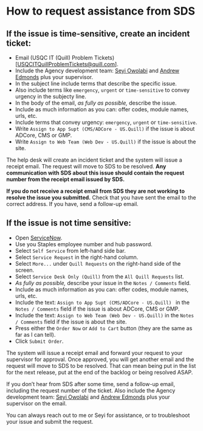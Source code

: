 # How to request assistance from SDS

## If the issue is time-sensitive, create an incident ticket:
* Email (USQC IT (Quill) Problem Tickets)[USQCITQuillProblemTickets@quill.com].
* Include the Agency development team: [Seyi Owolabi](mailto:seyi.owolabi@quill.com) and [Andrew Edmonds](mailto:andrew.edmonds@quill.com) plus your supervisor.
* In the subject line include terms that describe the specific issue.
* Also include terms like `emergency`, `urgent` or `time-sensitive` to convey urgency in the subjecty line.
* In the body of the email, _as fully as possible,_ describe the issue. 
* Include as much information as you can: offer codes, module names, urls, etc.
* Include terms that convey urgency: `emergency`, `urgent` or `time-sensitive`.
* Write `Assign to App Supt (CMS/ADCore - US.Quill)` if the issue is about ADCore, CMS or GMP.
* Write `Assign to Web Team (Web Dev - US.Quill)` if the issue is about the site.

The help desk will create an incident ticket and the system will issue a receipt email. The request will move to SDS to be resolved. __Any communication with SDS about this issue should contain the request number from the receipt email issued by SDS.__

__If you do not receive a receipt email from SDS they are not working to resolve the issue you submitted.__ Check that you have sent the email to the correct address. If you have, send a follow-up email.

## If the issue is not time sensitive:
* Open [ServiceNow](https://staples.service-now.com/).
* Use you Staples employee number and hub password.
* Select `Self Service` from left-hand side bar.
* Select `Service Request` in the right-hand column.
* Select `More...` under `Quill Requests` on the right-hand side of the screen.
* Select `Service Desk Only (Quill)` from the `All Quill Requests` list.
* _As fully as possible,_ describe your issue in the `Notes / Comments` field.
* Include as much information as you can: offer codes, module names, urls, etc.
* Include the text: `Assign to App Supt (CMS/ADCore - US.Quill) ` in the `Notes / Comments` field if the issue is about ADCore, CMS or GMP.
* Include the text: `Assign to Web Team (Web Dev - US.Quill)` in the `Notes / Comments` field if the issue is about the site.
* Press either the `Order Now` or `Add to Cart` button (they are the same as far as I can tell).
* Click `Submit Order`.

The system will issue a receipt email and forward your request to your supervisor for approval. Once approved, you will get another email and the request will move to SDS to be resolved. That can mean being put in the list for the next release, put at the end of the backlog or being resolved ASAP.

If you don’t hear from SDS after some time, send a follow-up email, including the request number of the ticket. Also include the Agency development team: [Seyi Owolabi](mailto:seyi.owolabi@quill.com) and [Andrew Edmonds](mailto:andrew.edmonds@quill.com) plus your supervisor on the email.

You can always reach out to me or Seyi for assistance, or to troubleshoot your issue and submit the request.